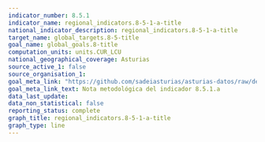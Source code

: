 ```yaml
---
indicator_number: 8.5.1
indicator_name: regional_indicators.8-5-1-a-title
national_indicator_description: regional_indicators.8-5-1-a-title
target_name: global_targets.8-5-title
goal_name: global_goals.8-title
computation_units: units.CUR_LCU
national_geographical_coverage: Asturias
source_active_1: false
source_organisation_1:  
goal_meta_link: "https://github.com/sadeiasturias/asturias-datos/raw/develop/descargas/methodology/8.5.1.a.pdf"
goal_meta_link_text: Nota metodológica del indicador 8.5.1.a
data_last_update:  
data_non_statistical: false
reporting_status: complete
graph_title: regional_indicators.8-5-1-a-title
graph_type: line
---
```

